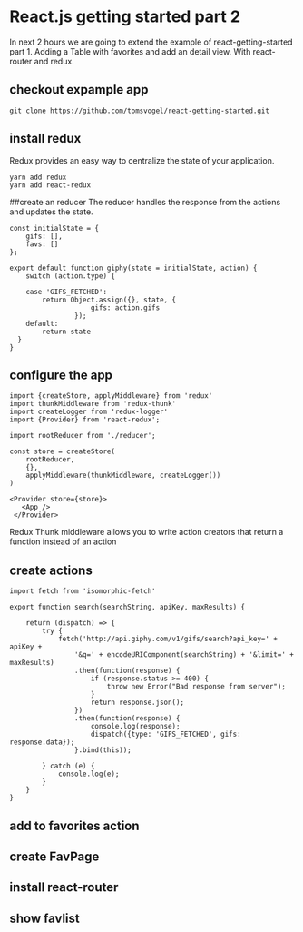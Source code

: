 # React.js getting started part 2

In next 2 hours we are going to extend the example of react-getting-started part 1.
Adding a Table with favorites and add an detail view. With react-router and redux.


## checkout expample app

```
git clone https://github.com/tomsvogel/react-getting-started.git
```

## install redux
Redux provides an easy way to centralize the state of your application.

```
yarn add redux
yarn add react-redux
```

##create an reducer
The reducer handles the response from the actions and updates the state.
```
const initialState = {
    gifs: [],
    favs: []
};

export default function giphy(state = initialState, action) {
    switch (action.type) {

    case 'GIFS_FETCHED':
        return Object.assign({}, state, {
                    gifs: action.gifs
                });
    default:
        return state
  }
}

```


## configure the app

```
import {createStore, applyMiddleware} from 'redux'
import thunkMiddleware from 'redux-thunk'
import createLogger from 'redux-logger'
import {Provider} from 'react-redux';

import rootReducer from './reducer';

const store = createStore(
    rootReducer,
    {},
    applyMiddleware(thunkMiddleware, createLogger())
)

<Provider store={store}>
   <App />
 </Provider>

```

Redux Thunk middleware allows you to write action creators that return a function instead of an action



## create actions
```
import fetch from 'isomorphic-fetch'

export function search(searchString, apiKey, maxResults) {

    return (dispatch) => {
        try {
            fetch('http://api.giphy.com/v1/gifs/search?api_key=' + apiKey +
                '&q=' + encodeURIComponent(searchString) + '&limit=' + maxResults)
                .then(function(response) {
                    if (response.status >= 400) {
                        throw new Error("Bad response from server");
                    }
                    return response.json();
                })
                .then(function(response) {
                    console.log(response);
                    dispatch({type: 'GIFS_FETCHED', gifs: response.data});
                }.bind(this));

        } catch (e) {
            console.log(e);
        }
    }
}
```

## add to favorites action

## create FavPage

## install react-router

## show favlist 

